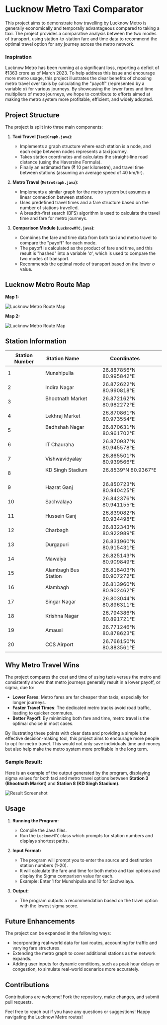 # Lucknow Metro Taxi Comparator

This project aims to demonstrate how travelling by Lucknow Metro is generally economically and temporally advantageous compared to taking a taxi. The project provides a comparative analysis between the two modes of transport, using station-to-station fare and time data to recommend the optimal travel option for any journey across the metro network.

### Inspiration

Lucknow Metro has been running at a significant loss, reporting a deficit of ₹1363 crore as of March 2023. To help address this issue and encourage more metro usage, this project illustrates the clear benefits of choosing metro travel over taxis by calculating the "payoff" (represented by a variable $σ$) for various journeys. By showcasing the lower fares and time multipliers of metro journeys, we hope to contribute to efforts aimed at making the metro system more profitable, efficient, and widely adopted.

## Project Structure

The project is split into three main components:

1. **Taxi Travel (`TaxiGraph.java`)**:
   - Implements a graph structure where each station is a node, and each edge between nodes represents a taxi journey.
   - Takes station coordinates and calculates the straight-line road distance (using the Haversine Formula).
   - Finally an estimated fare (₹ 10 per kilometre), and travel time between stations (assuming an average speed of 40 km/hr).

2. **Metro Travel (`MetroGraph.java`)**:
   - Implements a similar graph for the metro system but assumes a linear connection between stations.
   - Uses predefined travel times and a fare structure based on the number of stations travelled.
   - A breadth-first search (BFS) algorithm is used to calculate the travel time and fare for metro journeys.

3. **Comparison Module (`LucknowMTC.java`)**:
   - Combines the fare and time data from both taxi and metro travel to compare the "payoff" for each mode.
   - The payoff is calculated as the product of fare and time, and this result is "hashed" into a variable 'σ', which is used to compare the two modes of transport.
   - Recommends the optimal mode of transport based on the lower $σ$ value.

## Lucknow Metro Route Map

**Map 1:**

![Lucknow Metro Route Map](1200px-Lucknow_Metro_Route_Map_(Tentative).svg.png)

**Map 2:**

![Lucknow Metro Route Map](604-6049952_lucknow-metro-route-map-hd-png-download.png)

## Station Information

| Station Number | Station Name             | Coordinates          |
|----------------|--------------------------|----------------------|
| 1              | Munshipulia              | 26.887856°N 80.995842°E |
| 2              | Indira Nagar             | 26.872622°N 80.990818°E |
| 3              | Bhootnath Market         | 26.872162°N 80.982272°E |
| 4              | Lekhraj Market           | 26.870861°N 80.973554°E |
| 5              | Badhshah Nagar           | 26.870631°N 80.961702°E |
| 6              | IT Chauraha              | 26.870937°N 80.945578°E |
| 7              | Vishwavidyalay           | 26.865501°N 80.939566°E |
| 8              | KD Singh Stadium         | 26.8539°N 80.9367°E     |
| 9              | Hazrat Ganj              | 26.850723°N 80.940425°E |
| 10             | Sachvalaya               | 26.842376°N 80.941155°E |
| 11             | Hussein Ganj             | 26.839082°N 80.934498°E |
| 12             | Charbagh                 | 26.832343°N 80.922989°E |
| 13             | Durgapuri                | 26.831960°N 80.915431°E |
| 14             | Mawaiya                  | 26.825143°N 80.909849°E |
| 15             | Alambagh Bus Station     | 26.818403°N 80.907272°E |
| 16             | Alambagh                 | 26.813960°N 80.902462°E |
| 17             | Singar Nagar             | 26.803044°N 80.896311°E |
| 18             | Krishna Nagar            | 26.794386°N 80.891721°E |
| 19             | Amausi                   | 26.771246°N 80.878623°E |
| 20             | CCS Airport              | 26.766150°N 80.883561°E |

## Why Metro Travel Wins
The project compares the cost and time of using taxis versus the metro and consistently shows that metro journeys generally result in a lower payoff, or sigma, due to:

   - **Lower Fares**: Metro fares are far cheaper than taxis, especially for longer journeys.
   - **Faster Travel Times**: The dedicated metro tracks avoid road traffic, leading to quicker commutes.
   - **Better Payoff**: By minimizing both fare and time, metro travel is the optimal choice in most cases.

By illustrating these points with clear data and providing a simple but effective decision-making tool, this project aims to encourage more people to opt for metro travel. This would not only save individuals time and money but also help make the metro system more profitable in the long term.

### Sample Result:
Here is an example of the output generated by the program, displaying sigma values for both taxi and metro travel options between **Station 3 (Bhootnath Market)** and **Station 8 (KD Singh Stadium)**.

![Result Screenshot](result.png)

## Usage

1. **Running the Program:**
   - Compile the Java files.
   - Run the `LucknowMTC` class which prompts for station numbers and displays shortest paths.

2. **Input Format:**
   - The program will prompt you to enter the source and destination station numbers (1-20).
   - It will calculate the fare and time for both metro and taxi options and display the Sigma comparison value for each.
   - Example: Enter 1 for Munshipulia and 10 for Sachvalaya.

3. **Output:**
   - The program outputs a recommendation based on the travel option with the lowest sigma score.

## Future Enhancements
The project can be expanded in the following ways:

   - Incorporating real-world data for taxi routes, accounting for traffic and varying fare structures.
   - Extending the metro graph to cover additional stations as the network expands.
   - Adding user inputs for dynamic conditions, such as peak hour delays or congestion, to simulate real-world scenarios more accurately.

## Contributions
Contributions are welcome! Fork the repository, make changes, and submit pull requests.

Feel free to reach out if you have any questions or suggestions! Happy navigating the Lucknow Metro routes!
